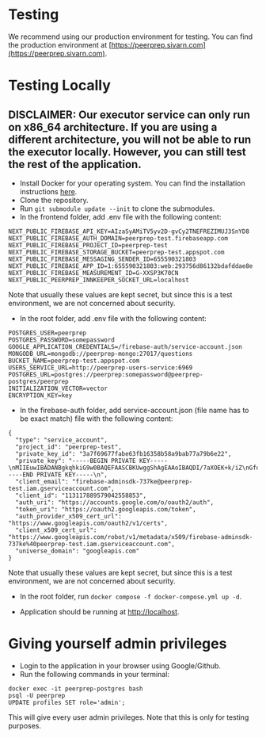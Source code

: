 # Testing

We recommend using our production environment for testing. You can find the production environment at [https://peerprep.sivarn.com](https://peerprep.sivarn.com).

# Testing Locally

## DISCLAIMER: Our executor service can only run on x86_64 architecture. If you are using a different architecture, you will not be able to run the executor locally. However, you can still test the rest of the application.

- Install Docker for your operating system. You can find the installation instructions [here](https://docs.docker.com/get-docker/).
- Clone the repository.
- Run `git submodule update --init` to clone the submodules.
- In the frontend folder, add .env file with the following content:

```
NEXT_PUBLIC_FIREBASE_API_KEY=AIzaSyAMiTV5yv2D-gvCy2TNEFREZIMUJ3SnYD8
NEXT_PUBLIC_FIREBASE_AUTH_DOMAIN=peerprep-test.firebaseapp.com
NEXT_PUBLIC_FIREBASE_PROJECT_ID=peerprep-test
NEXT_PUBLIC_FIREBASE_STORAGE_BUCKET=peerprep-test.appspot.com
NEXT_PUBLIC_FIREBASE_MESSAGING_SENDER_ID=655590321803
NEXT_PUBLIC_FIREBASE_APP_ID=1:655590321803:web:293756d86132bdafddae8e
NEXT_PUBLIC_FIREBASE_MEASUREMENT_ID=G-XXSP3K70CN
NEXT_PUBLIC_PEERPREP_INNKEEPER_SOCKET_URL=localhost
```

Note that usually these values are kept secret, but since this is a test environment, we are not concerned about security.

- In the root folder, add .env file with the following content:

```
POSTGRES_USER=peerprep
POSTGRES_PASSWORD=somepassword
GOOGLE_APPLICATION_CREDENTIALS=/firebase-auth/service-account.json
MONGODB_URL=mongodb://peerprep-mongo:27017/questions
BUCKET_NAME=peerprep-test.appspot.com
USERS_SERVICE_URL=http://peerprep-users-service:6969
POSTGRES_URL=postgres://peerprep:somepassword@peerprep-postgres/peerprep
INITIALIZATION_VECTOR=vector
ENCRYPTION_KEY=key
```

- In the firebase-auth folder, add service-account.json (file name has to be exact match) file with the following content:

```
{
  "type": "service_account",
  "project_id": "peerprep-test",
  "private_key_id": "3a7f69677fabe63fb16358b58a9bab77a79b6e22",
  "private_key": "-----BEGIN PRIVATE KEY-----\nMIIEuwIBADANBgkqhkiG9w0BAQEFAASCBKUwggShAgEAAoIBAQDI/7aXOEK+k/iZ\nGfo4K2WKeV2u8QSuE9RfN9oVff5fgTUHdYNK9KXF+JRAfxqf2ZJkh3hdS4ipvSxp\n1HGZQ+l9Qu4XTpQRABv+9zhhI0NQr/xk/zZzR92lVlDP/UeXqkthnhd4dKo+MId1\nl2JAeOWQaCEyDtGi0pIFnwW9k4K8Myo/hjWwE+wV4SdgY2kjBUprYsv9iAllUELn\nsr8hxXmko6YMtnF0H4GI1cD/z8GLwRsD6Y/ZUBRK8oDQFVdKHe2U5DvPqCfZ1bxb\nDfX+Jx/7+pKeWbAqFJB9s6YSJ1imQzQYuYLip2fLE2BSpUXMvlI8CxTuoxAuXHSM\nEMbMbVMnAgMBAAECggEAPuR4oy+Y/t35IxrURyAZGS+ppzRGNRwCTzsAM8plPkgF\nKkzUZK9RcbU62kWLNKpVGryi5npcjFQjoge19fGgjS/UpRlSzlD88ZY0n3xzszsl\n3ApZZM//ZB0ykyoa7TN9e9GGYYwLuwLfV+Wi+i56EmnqvSmS4gJGa5jbKHsQJMfF\nGArs6w/M0AJKDBvT0+KWHUypPYGQao1/1tBWZmXGGfOIeWJ4V+FsWHzISV6bDQ5d\njcPDJwwWD8HVLd8Y8UuJvU2WP4ydpQ6iAVW+3Cy/kEHcaaMUN3IrhisSzd/DURR0\nppVgOJUmrfXTFHHI6OlRlDJ0D7h2GNGD2SSN96JHdQKBgQD57A9o1o5XZRIkEufa\nsY1+dihZpA8L1I3eqhkEH/FDhViO6iQEOIMK8MvSvzIsmKCLc7Wyy5Ai5WAHAAIj\nkKI2/ErKjv7GA5k+B+AhFL+O6acpFwiDIvGIhq4CKFZ/70AMWMXt37nqMSCsiRw4\nNXCXXeSiujNBQvL5a/jc+LbY1QKBgQDN4xJePjOIRYifPVrmQ7Ju75ttTDYCZsiQ\n8P29/nzDF+BRJGuXxGZMnKGZiP3zrm379xP5e1etL940IbQT1GR2MAsIQwEKlC/i\nTV1a8g+NdrQA/Sb4Ru5DI/AMwNr/8OvmtvgSjK0SGgBFkGLRH4F7WyNXNNLOtclJ\nQbUXAor6CwJ/Q1xcyuUJeITFXvO5ijhQ6sTuGzsc0xN3KYyvMW1qmchXFi4Fhx20\nND6ysRrXay24F94YGxjCwKUSPNDDwtI45pkZj377LGPL6ew1fLUa7GoNpAWRRccl\nUqb6P5qftdvGZ42Fy5eBhJ25MMfD02KT9jhYZ4PITM6+rntrmCNxJQKBgEsnr4XN\naNw+nZ+bMvpJDfJm7rKYFkMMJ/yYq9dV9U72AUE9bTUKUVl395lnI2R3cNiAGb+B\nIcErbw5Smzx91Go8IVrTsqac71nJaeGP6NN32D9gKYCJy+GgVbkiEQ9Kb6JZefaz\neV3ZNe4uxZOWz5oq65yiwK0KOL7QCH2sxPR/AoGBAN+QhUp2XEZjLwlx8pSjwRGn\nUJfhU3eeqhGMF+DOf7BaYUYTEvQVA45gGQQJdiN+ncnrtO35/vLZ43jvOKeu+ens\nc+Tq3i1Sga73ifMazmJShml/NQGch8J0SFA88VnmYXsj8y27gmOJuLT9h+DIlK9L\nTk7APwYR9tLFOY1wVT71\n-----END PRIVATE KEY-----\n",
  "client_email": "firebase-adminsdk-737ke@peerprep-test.iam.gserviceaccount.com",
  "client_id": "113117889579042558853",
  "auth_uri": "https://accounts.google.com/o/oauth2/auth",
  "token_uri": "https://oauth2.googleapis.com/token",
  "auth_provider_x509_cert_url": "https://www.googleapis.com/oauth2/v1/certs",
  "client_x509_cert_url": "https://www.googleapis.com/robot/v1/metadata/x509/firebase-adminsdk-737ke%40peerprep-test.iam.gserviceaccount.com",
  "universe_domain": "googleapis.com"
}
```

Note that usually these values are kept secret, but since this is a test environment, we are not concerned about security.

- In the root folder, run `docker compose -f docker-compose.yml up -d`.

- Application should be running at [http://localhost](http://localhost).

# Giving yourself admin privileges

- Login to the application in your browser using Google/Github.
- Run the following commands in your terminal:

```
docker exec -it peerprep-postgres bash
psql -U peerprep
UPDATE profiles SET role='admin';
```

This will give every user admin privileges. Note that this is only for testing purposes.

